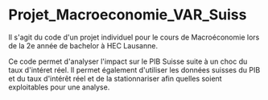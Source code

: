 # Projet_Macroeconomie_VAR_Suiss

Il s'agit du code d'un projet individuel pour le cours de Macroéconomie lors de la 2e année de bachelor à HEC Lausanne.

Ce code permet d'analyser l'impact sur le PIB Suisse suite à un choc du taux d'intéret réel.
Il permet également d'utiliser les données suisses du PIB et du taux d'intérêt réel et de la stationnariser afin quelles soient exploitables pour une analyse.

